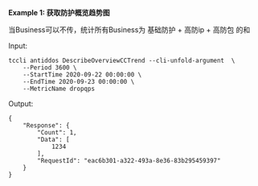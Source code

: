 **Example 1: 获取防护概览趋势图**

当Business可以不传，统计所有Business为 基础防护 + 高防ip + 高防包 的和

Input: 

```
tccli antiddos DescribeOverviewCCTrend --cli-unfold-argument  \
    --Period 3600 \
    --StartTime 2020-09-22 00:00:00 \
    --EndTime 2020-09-23 00:00:00 \
    --MetricName dropqps
```

Output: 
```
{
    "Response": {
        "Count": 1,
        "Data": [
            1234
        ],
        "RequestId": "eac6b301-a322-493a-8e36-83b295459397"
    }
}
```

